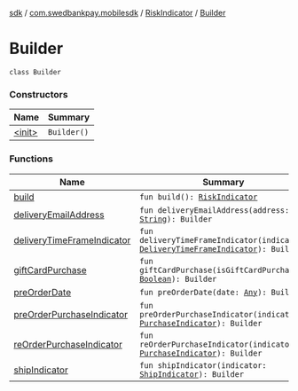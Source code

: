 [sdk](../../../index.md) / [com.swedbankpay.mobilesdk](../../index.md) / [RiskIndicator](../index.md) / [Builder](./index.md)

# Builder

`class Builder`

### Constructors

| Name | Summary |
|---|---|
| [&lt;init&gt;](-init-.md) | `Builder()` |

### Functions

| Name | Summary |
|---|---|
| [build](build.md) | `fun build(): `[`RiskIndicator`](../index.md) |
| [deliveryEmailAddress](delivery-email-address.md) | `fun deliveryEmailAddress(address: `[`String`](https://kotlinlang.org/api/latest/jvm/stdlib/kotlin/-string/index.html)`): Builder` |
| [deliveryTimeFrameIndicator](delivery-time-frame-indicator.md) | `fun deliveryTimeFrameIndicator(indicator: `[`DeliveryTimeFrameIndicator`](../../-delivery-time-frame-indicator/index.md)`): Builder` |
| [giftCardPurchase](gift-card-purchase.md) | `fun giftCardPurchase(isGiftCardPurchase: `[`Boolean`](https://kotlinlang.org/api/latest/jvm/stdlib/kotlin/-boolean/index.html)`): Builder` |
| [preOrderDate](pre-order-date.md) | `fun preOrderDate(date: `[`Any`](https://kotlinlang.org/api/latest/jvm/stdlib/kotlin/-any/index.html)`): Builder` |
| [preOrderPurchaseIndicator](pre-order-purchase-indicator.md) | `fun preOrderPurchaseIndicator(indicator: `[`PurchaseIndicator`](../../-purchase-indicator/index.md)`): Builder` |
| [reOrderPurchaseIndicator](re-order-purchase-indicator.md) | `fun reOrderPurchaseIndicator(indicator: `[`PurchaseIndicator`](../../-purchase-indicator/index.md)`): Builder` |
| [shipIndicator](ship-indicator.md) | `fun shipIndicator(indicator: `[`ShipIndicator`](../../-ship-indicator/index.md)`): Builder` |
